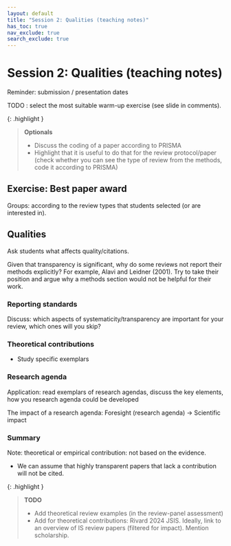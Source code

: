 ```yaml
---
layout: default
title: "Session 2: Qualities (teaching notes)"
has_toc: true
nav_exclude: true
search_exclude: true
---
```


# Session 2: Qualities (teaching notes)

Reminder: submission / presentation dates

TODO : select the most suitable warm-up exercise (see slide in comments).

{: .highlight }
> **Optionals**
> - Discuss the coding of a paper according to PRISMA
> - Highlight that it is useful to do that for the review protocol/paper (check whether you can see the type of review from the methods, code it according to PRISMA)

<!-- 
## Warm-up exercise

- With 3 participants, we spent 45 minutes on the warm-up part.
- Ask students to write their topic/RQ/review type on the whiteboard to make the discussion easier
- Discuss whether the scope is adequate, whether the fit between the research question/type of review/topic is appropriate, whether anything needs to be pilot-tested.

![topics-whiteboard](../assets/day_2_topics.jpg)
 -->

<div class="page-break"></div>

## Exercise: Best paper award

Groups: according to the review types that students selected (or are interested in).





<!-- 
Scoping reviews:

- Beaudry2006 (overarching synthesis missing, table 2: detailed/author-centric -> general, rationale for excluding empirical papers?)
- Zhao2014a (synthesis: three focus areas is clear, methods are transparent, there is an overarching and instructive synthesis, good fit with the scoping review, broad search, the topic is emerging)

Systematic reviews:

- Jeyaraj2006
- Johnson2002
 -->

 <div class="page-break"></div>

## Qualities

Ask students what affects quality/citations.

Given that transparency is significant, why do some reviews not report their methods explicitly? For example, Alavi and Leidner (2001). Try to take their position and argue why a methods section would not be helpful for their work.

### Reporting standards

Discuss: which aspects of systematicity/transparency are important for your review, which ones will you skip?

### Theoretical contributions

- Study specific exemplars

### Research agenda

Application: read exemplars of research agendas, discuss the key elements, how you research agenda could be developed

The impact of a research agenda: Foresight (research agenda) -> Scientific impact

### Summary

Note: theoretical or empirical contribution: not based on the evidence.

- We can assume that highly transparent papers that lack a contribution will not be cited.


{: .highlight }
> **TODO**
> 
> - Add theoretical review examples (in the review-panel assessment)
> - Add for theoretical contributions: Rivard 2024 JSIS. Ideally, link to an overview of IS review papers (filtered for impact). Mention scholarship.
